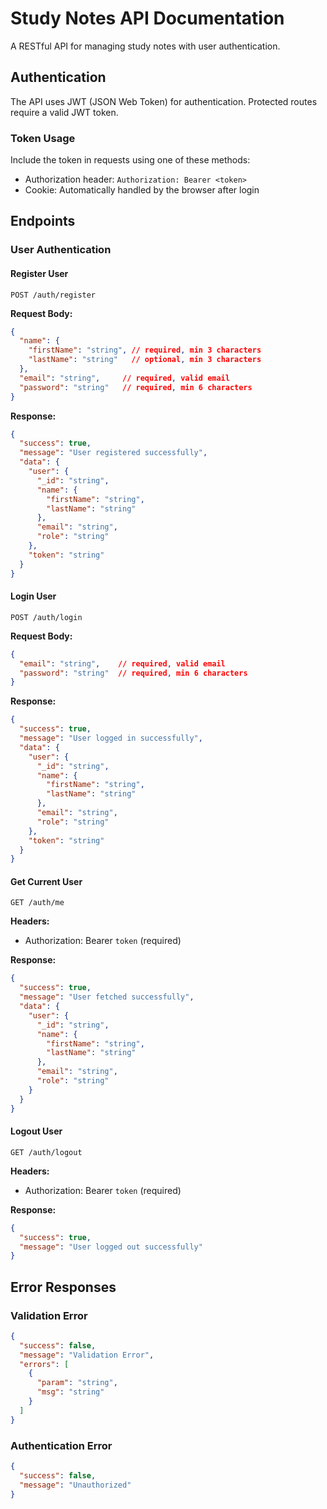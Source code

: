 # Study Notes API Documentation

A RESTful API for managing study notes with user authentication.

## Authentication

The API uses JWT (JSON Web Token) for authentication. Protected routes require a valid JWT token.

### Token Usage

Include the token in requests using one of these methods:

- Authorization header: `Authorization: Bearer <token>`
- Cookie: Automatically handled by the browser after login

## Endpoints

### User Authentication

#### Register User

```http
POST /auth/register
```

**Request Body:**

```json
{
  "name": {
    "firstName": "string", // required, min 3 characters
    "lastName": "string"   // optional, min 3 characters
  },
  "email": "string",     // required, valid email
  "password": "string"   // required, min 6 characters
}
```

**Response:**

```json
{
  "success": true,
  "message": "User registered successfully",
  "data": {
    "user": {
      "_id": "string",
      "name": {
        "firstName": "string",
        "lastName": "string"
      },
      "email": "string",
      "role": "string"
    },
    "token": "string"
  }
}
```

#### Login User

```http
POST /auth/login
```

**Request Body:**

```json
{
  "email": "string",    // required, valid email
  "password": "string"  // required, min 6 characters
}
```

**Response:**

```json
{
  "success": true,
  "message": "User logged in successfully",
  "data": {
    "user": {
      "_id": "string",
      "name": {
        "firstName": "string",
        "lastName": "string"
      },
      "email": "string",
      "role": "string"
    },
    "token": "string"
  }
}
```

#### Get Current User

```http
GET /auth/me
```

**Headers:**

- Authorization: Bearer `token` (required)

**Response:**

```json
{
  "success": true,
  "message": "User fetched successfully",
  "data": {
    "user": {
      "_id": "string",
      "name": {
        "firstName": "string",
        "lastName": "string"
      },
      "email": "string",
      "role": "string"
    }
  }
}
```

#### Logout User

```http
GET /auth/logout
```

**Headers:**

- Authorization: Bearer `token` (required)

**Response:**

```json
{
  "success": true,
  "message": "User logged out successfully"
}
```

## Error Responses

### Validation Error

```json
{
  "success": false,
  "message": "Validation Error",
  "errors": [
    {
      "param": "string",
      "msg": "string"
    }
  ]
}
```

### Authentication Error

```json
{
  "success": false,
  "message": "Unauthorized"
}
```
